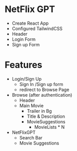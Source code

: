 # NetFlix GPT
 
 - Create React App
 - Configured TailwindCSS
 - Header
 - Login Form
 - Sign up Form

# Features
- Login/Sign Up
    - Sign In /Sign up form
    - redirect to Browse Page
- Browse (after authentication)
    - Header
    - Main Movie
        - Trailer in Bg
        - Title & Description
        - MovieSuggestions
            - MovieLists * N
- NetFlixGPT
    - Search Bar
    - Movie Suggestions                